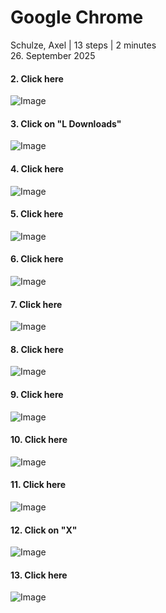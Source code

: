 # Google Chrome
Schulze, Axel | 13 steps | 2 minutes<br>
26. September 2025<br>
#### 2. Click here<br>
![Image](Snagit_Step_Image002.png)<br>
#### 3. Click on "L Downloads"<br>
![Image](Snagit_Step_Image003.png)<br>
#### 4. Click here<br>
![Image](Snagit_Step_Image004.png)<br>
#### 5. Click here<br>
![Image](Snagit_Step_Image005.png)<br>
#### 6. Click here<br>
![Image](Snagit_Step_Image006.png)<br>
#### 7. Click here<br>
![Image](Snagit_Step_Image007.png)<br>
#### 8. Click here<br>
![Image](Snagit_Step_Image008.png)<br>
#### 9. Click here<br>
![Image](Snagit_Step_Image009.png)<br>
#### 10. Click here<br>
![Image](Snagit_Step_Image010.png)<br>
#### 11. Click here<br>
![Image](Snagit_Step_Image011.png)<br>
#### 12. Click on "X"<br>
![Image](Snagit_Step_Image012.png)<br>
#### 13. Click here<br>
![Image](Snagit_Step_Image013.png)<br>
